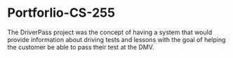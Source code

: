 # Portforlio-CS-255
The DriverPass project was the concept of having a system that would provide information about driving tests and lessons with the goal of helping the customer be able to pass their test at the DMV.

